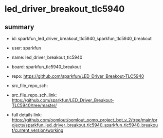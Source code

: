 # led_driver_breakout_tlc5940
 
## summary 
* id: sparkfun_led_driver_breakout_tlc5940_sparkfun_tlc5940_breakout
* user: sparkfun
* name: led_driver_breakout_tlc5940
* board: sparkfun_tlc5940_breakout
* repo: https://github.com/sparkfun/LED_Driver_Breakout-TLC5940



* src_file_repo_sch: 
* src_file_repo_sch_link: https://github.com/sparkfun/LED_Driver_Breakout-TLC5940/tree/master/
* full details link: https://github.com/oomlout/oomlout_oomp_project_bot_v_2/tree/main/projects/sparkfun_led_driver_breakout_tlc5940_sparkfun_tlc5940_breakout/current_version/working  







